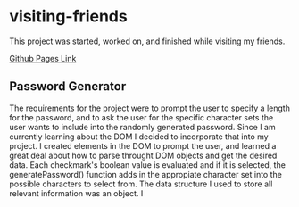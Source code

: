 # visiting-friends
This project was started, worked on, and finished while visiting my friends. 

[Github Pages Link](https://tevissaur.github.io/visiting-friends/)

## Password Generator

The requirements for the project were to prompt the user to specify a length for the password, and to ask the user for the specific character sets the user wants to include into the randomly generated password. Since I am currently learning about the DOM I decided to incorporate that into my project. I created elements in the DOM to prompt the user, and learned a great deal about how to parse throught DOM objects and get the desired data. Each checkmark's boolean value is evaluated and if it is selected, the generatePassword() function adds in the appropiate character set into the possible characters to select from. The data structure I used to store all relevant information was an object. I 

##